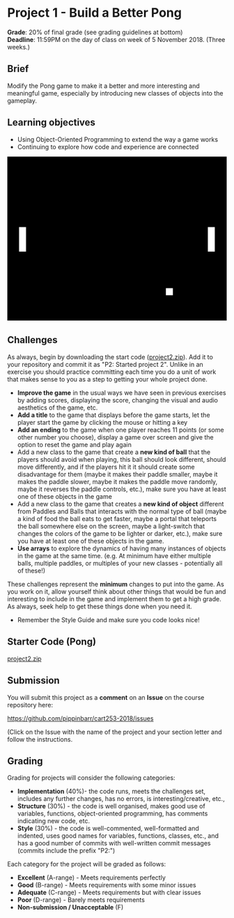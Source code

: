 # Project 1 - Build a Better Pong

__Grade__: 20% of final grade (see grading guidelines at bottom)  
__Deadline__: 11:59PM on the day of class on week of 5 November 2018. (Three weeks.)

## Brief

Modify the Pong game to make it a better and more interesting and meaningful game, especially by introducing new classes of objects into the gameplay.

## Learning objectives

- Using Object-Oriented Programming to extend the way a game works
- Continuing to explore how code and experience are connected

![](images/project-2.png)

## Challenges

As always, begin by downloading the start code ([project2.zip](project2.zip)). Add it to your repository and commit it as "P2: Started project 2". Unlike in an exercise you should practice committing each time you do a unit of work that makes sense to you as a step to getting your whole project done.

- __Improve the game__ in the usual ways we have seen in previous exercises by adding scores, displaying the score, changing the visual and audio aesthetics of the game, etc.
- __Add a title__ to the game that displays before the game starts, let the player start the game by clicking the mouse or hitting a key
- __Add an ending__ to the game when one player reaches 11 points (or some other number you choose), display a game over screen and give the option to reset the game and play again
- Add a new class to the game that create a __new kind of ball__ that the players should avoid when playing, this ball should look different, should move differently, and if the players hit it it should create some disadvantage for them (maybe it makes their paddle smaller, maybe it makes the paddle slower, maybe it makes the paddle move randomly, maybe it reverses the paddle controls, etc.), make sure you have at least one of these objects in the game
- Add a new class to the game that creates a __new kind of object__ different from Paddles and Balls that interacts with the normal type of ball (maybe a kind of food the ball eats to get faster, maybe a portal that teleports the ball somewhere else on the screen, maybe a light-switch that changes the colors of the game to be lighter or darker, etc.), make sure you have at least one of these objects in the game.
- __Use arrays__ to explore the dynamics of having many instances of objects in the game at the same time. (e.g. At minimum have either multiple balls, multiple paddles, or multiples of your new classes - potentially all of these!)

These challenges represent the __minimum__ changes to put into the game. As you work on it, allow yourself think about other things that would be fun and interesting to include in the game and implement them to get a high grade. As always, seek help to get these things done when you need it.

- Remember the Style Guide and make sure you code looks nice!


## Starter Code (Pong)

[project2.zip](project2.zip)


## Submission

You will submit this project as a __comment__ on an __Issue__ on the course repository here:

https://github.com/pippinbarr/cart253-2018/issues

(Click on the Issue with the name of the project and your section letter and follow the instructions.


## Grading

Grading for projects will consider the following categories:

- __Implementation__ (40%)- the code runs, meets the challenges set, includes any further changes, has no errors, is interesting/creative, etc.,
- __Structure__ (30%) - the code is well organised, makes good use of variables, functions, object-oriented programming, has comments indicating new code, etc.
- __Style__ (30%) - the code is well-commented, well-formatted and indented, uses good names for variables, functions, classes, etc., and has a good number of commits with well-written commit messages (commits include the prefix "P2:")

Each category for the project will be graded as follows:

- __Excellent__ (A-range) - Meets requirements perfectly
- __Good__ (B-range) - Meets requirements with some minor issues
- __Adequate__ (C-range) - Meets requirements but with clear issues
- __Poor__ (D-range) - Barely meets requirements
- __Non-submission / Unacceptable__ (F)
